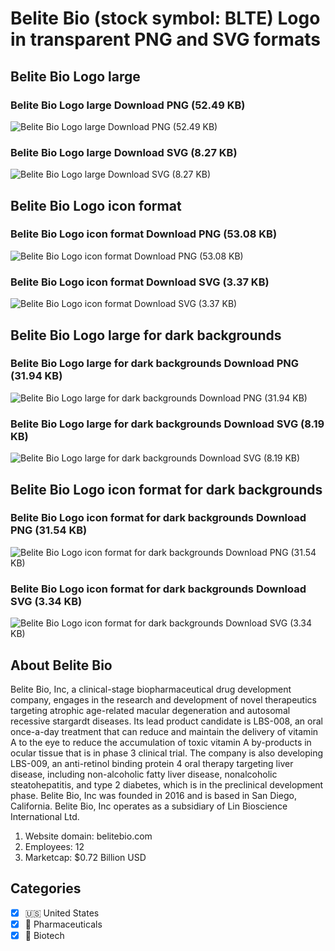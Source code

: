 # Belite Bio (stock symbol: BLTE) Logo in transparent PNG and SVG formats

## Belite Bio Logo large

### Belite Bio Logo large Download PNG (52.49 KB)

![Belite Bio Logo large Download PNG (52.49 KB)](/img/orig/BLTE_BIG-0ce3984b.png)

### Belite Bio Logo large Download SVG (8.27 KB)

![Belite Bio Logo large Download SVG (8.27 KB)](/img/orig/BLTE_BIG-b50a8226.svg)

## Belite Bio Logo icon format

### Belite Bio Logo icon format Download PNG (53.08 KB)

![Belite Bio Logo icon format Download PNG (53.08 KB)](/img/orig/BLTE-4ef66636.png)

### Belite Bio Logo icon format Download SVG (3.37 KB)

![Belite Bio Logo icon format Download SVG (3.37 KB)](/img/orig/BLTE-5f1084c9.svg)

## Belite Bio Logo large for dark backgrounds

### Belite Bio Logo large for dark backgrounds Download PNG (31.94 KB)

![Belite Bio Logo large for dark backgrounds Download PNG (31.94 KB)](/img/orig/BLTE_BIG.D-d18a4c6e.png)

### Belite Bio Logo large for dark backgrounds Download SVG (8.19 KB)

![Belite Bio Logo large for dark backgrounds Download SVG (8.19 KB)](/img/orig/BLTE_BIG.D-1bbe1bf1.svg)

## Belite Bio Logo icon format for dark backgrounds

### Belite Bio Logo icon format for dark backgrounds Download PNG (31.54 KB)

![Belite Bio Logo icon format for dark backgrounds Download PNG (31.54 KB)](/img/orig/BLTE.D-7265cfb8.png)

### Belite Bio Logo icon format for dark backgrounds Download SVG (3.34 KB)

![Belite Bio Logo icon format for dark backgrounds Download SVG (3.34 KB)](/img/orig/BLTE.D-083bbad8.svg)

## About Belite Bio

Belite Bio, Inc, a clinical-stage biopharmaceutical drug development company, engages in the research and development of novel therapeutics targeting atrophic age-related macular degeneration and autosomal recessive stargardt diseases. Its lead product candidate is LBS-008, an oral once-a-day treatment that can reduce and maintain the delivery of vitamin A to the eye to reduce the accumulation of toxic vitamin A by-products in ocular tissue that is in phase 3 clinical trial. The company is also developing LBS-009, an anti-retinol binding protein 4 oral therapy targeting liver disease, including non-alcoholic fatty liver disease, nonalcoholic steatohepatitis, and type 2 diabetes, which is in the preclinical development phase. Belite Bio, Inc was founded in 2016 and is based in San Diego, California. Belite Bio, Inc operates as a subsidiary of Lin Bioscience International Ltd.

1. Website domain: belitebio.com
2. Employees: 12
3. Marketcap: $0.72 Billion USD


## Categories
- [x] 🇺🇸 United States
- [x] 💊 Pharmaceuticals
- [x] 🧬 Biotech
